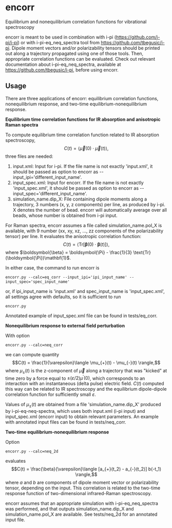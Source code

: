 # encorr
Equilibrium and nonequilibrium correlation functions for vibrational spectroscopy

encorr is meant to be used in combination with i-pi (https://github.com/i-pi/i-pi) or with i-pi-eq_neq_spectra tool from https://github.com/tbegusic/i-pi. Dipole moment vectors and/or 
polarizability tensors should be printed out along a trajectory propagated using one of those tools. Then, appropriate correlation functions can be evaluated.
Check out relevant documentation about i-pi-eq_neq_spectra, available at https://github.com/tbegusic/i-pi, before using encorr.

## Usage
There are three applications of encorr: equilibrium correlation functions, nonequilibrium response, and two-time equilibrium-nonequilibrium response.

**Equilibrium time correlation functions for IR absorption and anisotropic Raman spectra**

To compute equilibrium time correlation function related to IR absorption spectroscopy,
$$C(t) = \langle \vec{\mu}(0) \cdot \vec{\mu}(t) \rangle,$$
three files are needed: 
1. input.xml: Input for i-pi. If the file name is not exactly 'input.xml', it should be passed as option to encorr as --input_ipi='different_input_name'.
2. input_spec.xml: Input for encorr. If the file name is not exactly 'input_spec.xml', it should be passed as option to encorr as --input_spec='different_input_name'.
3. simulation_name.dip_X: File containing dipole moments along a trajectory, 3 numbers (x, y, z components) per line, as produced by i-pi. 
X denotes the number of bead.  encorr will automatically average over all beads, whose number is obtained from i-pi input.

For Raman spectra, encorr assumes a file called simulation_name.pol_X is available, with 9 number (xx, xy, xz, ..., zz components of the polarizability tensor) per line.
It evaluates the anisotropic correlation function:
$$C(t) = \langle \text{Tr}[\boldsymbol{\beta}(0) \cdot \boldsymbol{\beta}(t)]\rangle,$$
where $\boldsymbol{\beta} = \boldsymbol{\Pi} - \frac{1}{3} \text{Tr}(\boldsymbol{\Pi})\mathbf{1}$.

In either case, the command to run encorr is
```
encorr.py --calc=eq_corr --input_ipi='ipi_input_name' --input_spec='spec_input_name'
```
or, if ipi_input_name is 'input.xml' and spec_input_name is 'input_spec.xml', all settings agree with defaults, so it is sufficient to run
```
encorr.py
```
Annotated example of input_spec.xml file can be found in tests/eq_corr.

**Nonequilibrium response to external field perturbation**

With option
```
encorr.py --calc=neq_corr
```
we can compute quantity
$$C(t) = \frac{1}{\varepsilon}\langle \mu_{+}(t) - \mu_{-}(t) \rangle,$$
where $\mu_{\pm}(t)$ is the z-component of $\vec{\mu}$ along a trajectory that was "kicked" at time zero by a force equal to $\pm (\varepsilon / 2) \mu^{\prime}(0)$, 
which corresponds to an interaction with an instantaneous (delta pulse) electric field. $C(t)$ computed this way can be related to IR spectroscopy and the 
equilibrium dipole-dipole correlation function for sufficiently small $\varepsilon$.

Values of $\mu_{\pm}(t)$ are obtained from a file 'simulation_name.dip_X' produced by i-pi-eq-neq-spectra,
which uses both input.xml (i-pi input) and input_spec.xml (encorr input) to obtain relevant parameters.
An example with annotated input files can be found in tests/neq_corr.

**Two-time equilibrium-nonequilibrium response**

Option
```
encorr.py --calc=neq_2d
```
evaluates
$$C(t) = \frac{\beta}{\varepsilon}\langle [a_{+}(t_2) - a_{-}(t_2)] b(-t_1) \rangle,$$
where $a$ and $b$ are components of dipole moment vector or polarizability tensor, depending on the input.
This correlation is related to the two-time response function of two-dimensional infrared-Raman spectroscopy.

encorr assumes that an appropriate simulation with i-pi-eq_neq_spectra was performed, and that outputs simulation_name.dip_X and simulation_name.pol_X are available.
See tests/neq_2d for an annotated input file.

